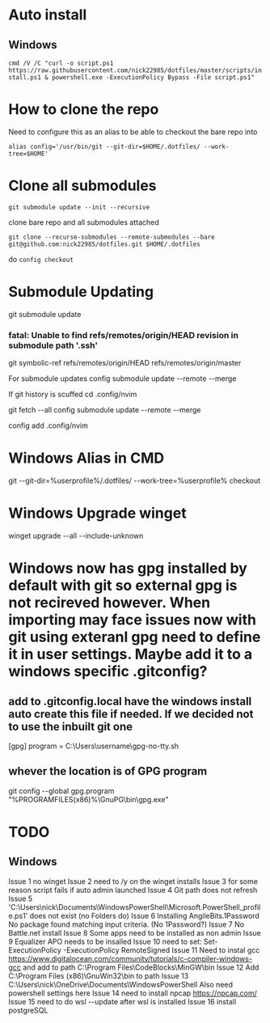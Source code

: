 # Auto install

## Windows

`cmd /V /C "curl -o script.ps1 https://raw.githubusercontent.com/nick22985/dotfiles/master/scripts/install.ps1 & powershell.exe -ExecutionPolicy Bypass -File script.ps1"`

# How to clone the repo

Need to configure this as an alias to be able to checkout the bare repo into

`alias config='/usr/bin/git --git-dir=$HOME/.dotfiles/ --work-tree=$HOME'`

# Clone all submodules

`git submodule update --init --recursive`

clone bare repo and all submodules attached

`git clone --recurse-submodules --remote-submodules --bare git@github.com:nick22985/dotfiles.git $HOME/.dotfiles`

do `config checkout`

# Submodule Updating

git submodule update

### fatal: Unable to find refs/remotes/origin/HEAD revision in submodule path '.ssh'

git symbolic-ref refs/remotes/origin/HEAD refs/remotes/origin/master

For submodule updates
config submodule update --remote --merge

If git history is scuffed
cd .config/nvim

git fetch --all
config submodule update --remote --merge

config add .config/nvim

# Windows Alias in CMD

git --git-dir=%userprofile%/.dotfiles/ --work-tree=%userprofile% checkout

# Windows Upgrade winget

winget upgrade --all --include-unknown

# Windows now has gpg installed by default with git so external gpg is not recireved however. When importing may face issues now with git using exteranl gpg need to define it in user settings. Maybe add it to a windows specific .gitconfig?

## add to .gitconfig.local have the windows install auto create this file if needed. If we decided not to use the inbuilt git one

[gpg]
program = C:\\Users\\username\\gpg-no-tty.sh

## whever the location is of GPG program

git config --global gpg.program "%PROGRAMFILES(x86)%\GnuPG\bin\gpg.exe"


# TODO
## Windows
Issue 1 no winget
Issue 2 need to /y on the winget installs
Issue 3 for some reason script fails if auto admin launched
Issue 4 Git path does not refresh
Issue 5 'C:\Users\nick\Documents\WindowsPowerShell\Microsoft.PowerShell_profile.ps1' does not exist (no Folders do)
Issue 6 Installing AngileBits.1Password No package found matching input criteria. (No 1Password?)
Issue 7 No Battle.net install
Issue 8 Some apps need to be installed as non admin
Issue 9 Equalizer APO needs to be insalled
Issue 10 need to set: Set-ExecutionPolicy -ExecutionPolicy RemoteSigned
Issue 11 Need to instal gcc https://www.digitalocean.com/community/tutorials/c-compiler-windows-gcc and add to path C:\Program Files\CodeBlocks\MinGW\bin
Issue 12 Add C:\Program Files (x86)\GnuWin32\bin to path
Issue 13 C:\Users\nick\OneDrive\Documents\WindowsPowerShell Also need powershell settings here
Issue 14 need to install npcap https://npcap.com/
Issue 15 need to do wsl --update after wsl is installed
Issue 16 install postgreSQL
